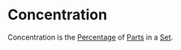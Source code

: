# Concentration

Concentration is the [Percentage](13000031.md) of [Parts](60084.md) in a [Set](60004.md).
